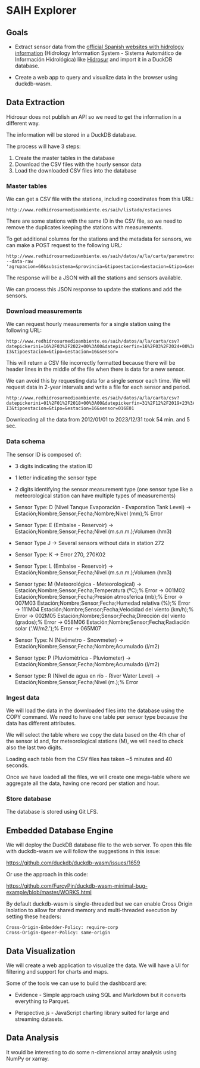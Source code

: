 # SAIH Explorer

## Goals

- Extract sensor data from the [official Spanish websites with hidrology information](https://www.miteco.gob.es/es/agua/temas/evaluacion-de-los-recursos-hidricos/saih.html) (Hidrology Information System - Sistema Automático de Información Hidrológica) like [Hidrosur](http://www.redhidrosurmedioambiente.es/saih) and import it in a DuckDB database.

- Create a web app to query and visualize data in the browser using duckdb-wasm.

## Data Extraction

Hidrosur does not publish an API so we need to get the information in a different way.

The information will be stored in a DuckDB database.

The process will have 3 steps:

1. Create the master tables in the database
2. Download the CSV files with the hourly sensor data
3. Load the downloaded CSV files into the database

### Master tables

We can get a CSV file with the stations, including coordinates from this URL:

```
http://www.redhidrosurmedioambiente.es/saih/listado/estaciones
```

There are some stations with the same ID in the CSV file, so we need to remove the duplicates keeping the stations with measurements.

To get additional columns for the stations and the metadata for sensors, we can make a POST request to the following URL:

```
http://www.redhidrosurmedioambiente.es/saih/datos/a/la/carta/parametros --data-raw 'agrupacion=60&subsistema=&provincia=&tipoestacion=&estacion=&tipo=&sensor='
```

The response will be a JSON with all the stations and sensors available.

We can process this JSON response to update the stations and add the sensors.

### Download measurements

We can request hourly measurements for a single station using the following URL:

```
http://www.redhidrosurmedioambiente.es/saih/datos/a/la/carta/csv?datepickerini=16%2F03%2F2022+00%3A00&datepickerfin=16%2F03%2F2024+00%3A00&agrupacion=60&provincia=2&subsistema=subsistema+I1-I3&tipoestacion=&tipo=&estacion=16&sensor=
```

This will return a CSV file incorrectly formatted because there will be header lines in the middle of the file when there is data for a new sensor.

We can avoid this by requesting data for a single sensor each time. We will request data in 2-year intervals and write a file for each sensor and period.

```
http://www.redhidrosurmedioambiente.es/saih/datos/a/la/carta/csv?datepickerini=01%2F01%2F2018+00%3A00&datepickerfin=31%2F12%2F2019+23%3A00&agrupacion=60&provincia=2&subsistema=subsistema+I1-I3&tipoestacion=&tipo=&estacion=16&sensor=016E01
```

Downloading all the data from 2012/01/01 to 2023/12/31 took 54 min. and 5 sec.

### Data schema

The sensor ID is composed of:
- 3 digits indicating the station ID
- 1 letter indicating the sensor type
- 2 digits identifying the sensor measurement type (one sensor type like a meteorological station can have multiple types of measurements)

- Sensor Type: D (Nivel Tanque Evaporación - Evaporation Tank Level) -> 
  Estación;Nombre;Sensor;Fecha;Nombre;Nivel (mm);% Error

- Sensor Type: E (Embalse - Reservoir) -> 
  Estación;Nombre;Sensor;Fecha;Nivel (m.s.n.m.);Volumen (hm3)

- Sensor Type J -> Several sensors without data in station 272

- Sensor Type: K -> Error 270, 270K02

- Sensor Type: L (Embalse - Reservoir) -> 
  Estación;Nombre;Sensor;Fecha;Nivel (m.s.n.m.);Volumen (hm3)
  
- Sensor type: M (Meteorológica - Meteorological) -> 
  Estación;Nombre;Sensor;Fecha;Temperatura (ºC);% Error              -> 001M02
  Estación;Nombre;Sensor;Fecha;Presión atmosferica (mb);% Error      -> 007M03
  Estación;Nombre;Sensor;Fecha;Humedad relativa (%);% Error          -> 111M04
  Estación;Nombre;Sensor;Fecha;Velocidad del viento (km/h);% Error   -> 002M05
  Estación;Nombre;Sensor;Fecha;Dirección del viento (grados);% Error -> 058M06 
  Estación;Nombre;Sensor;Fecha;Radiación solar ('.W/m2.');% Error    -> 065M07

- Sensor Type: N (Nivómetro - Snowmeter) -> 
  Estación;Nombre;Sensor;Fecha;Nombre;Acumulado (l/m2)

- Sensor type: P (Pluviométrica - Pluviometer) -> 
  Estación;Nombre;Sensor;Fecha;Nombre;Acumulado (l/m2)

- Sensor type: R (Nivel de agua en río - River Water Level) -> 
  Estación;Nombre;Sensor;Fecha;Nivel (m.);% Error

### Ingest data 

We will load the data in the downloaded files into the database using the COPY command. We need to have one table per sensor type because the data has different attributes.

We will select the table where we copy the data based on the 4th char of the sensor id and, for meteorological stations (M), we will need to check also the last two digits.

Loading each table from the CSV files has taken ~5 minutes and 40 seconds.

Once we have loaded all the files, we will create one mega-table where we aggregate all the data, having one record per station and hour.

### Store database

The database is stored using Git LFS.

## Embedded Database Engine

We will deploy the DuckDB database file to the web server. To open this file with duckdb-wasm we will follow the suggestions in this issue:

https://github.com/duckdb/duckdb-wasm/issues/1659

Or use the approach in this code:

https://github.com/FurcyPin/duckdb-wasm-minimal-bug-example/blob/master/WORKS.html

By default duckdb-wasm is single-threaded but we can enable Cross Origin Isolation to allow for shared memory and multi-threaded execution by setting these headers:

```
Cross-Origin-Embedder-Policy: require-corp
Cross-Origin-Opener-Policy: same-origin
```

## Data Visualization

We will create a web application to visualize the data. We will have a UI for filtering and support for charts and maps. 

Some of the tools we can use to build the dashboard are:

- Evidence - Simple approach using SQL and Markdown but it converts everything to Parquet.

- Perspective.js - JavaScript charting library suited for large and streaming datasets.

## Data Analysis

It would be interesting to do some n-dimensional array analysis using NumPy or xarray.
